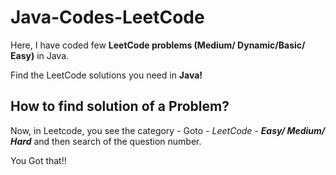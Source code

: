 # Java-Codes-LeetCode
Here, I have coded few **LeetCode problems (Medium/ Dynamic/Basic/ Easy)** in Java.


Find the LeetCode solutions you need in **Java!**

## How to find solution of a Problem?
Now, in Leetcode, you see the category - Goto - *LeetCode - **Easy/ Medium/ Hard*** and then search of the question number.

You Got that!!

